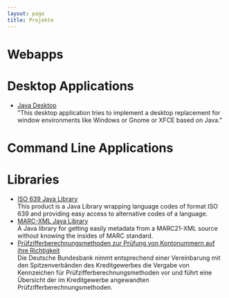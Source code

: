 ```yaml
---
layout: page
title: Projekte
---
```



# Webapps

# Desktop Applications

* <a href="https://github.com/datazuul/datazuul-desktop" target="_blank">Java Desktop</a><br>
  "This desktop application tries to implement a desktop replacement for window environments like Windows or Gnome or XFCE based on Java."

# Command Line Applications

# Libraries

<!-- * [MARC-XML Java Library]({% link projects/libs/marc-xml.md %}) -->
* <a href="https://github.com/datazuul/iso-639-javalib" target="_blank">ISO 639 Java Library</a><br>
  This product is a Java Library wrapping language codes of format ISO 639 and providing easy access to alternative codes of a language.
* <a href="https://github.com/datazuul/marc-xml-javalib" target="_blank">MARC-XML Java Library</a><br>
  A Java library for getting easily metadata from a MARC21-XML source without knowing the insides of MARC standard.
* <a href="https://github.com/datazuul/prfzv-kontonummern" target="_blank">Prüfzifferberechnungsmethoden zur Prüfung von Kontonummern auf ihre Richtigkeit</a><br>
  Die Deutsche Bundesbank nimmt entsprechend einer Vereinbarung mit den Spitzenverbänden des Kreditgewerbes die Vergabe von Kennzeichen für Prüfzifferberechnungsmethoden vor und führt eine Übersicht der im Kreditgewerbe angewandten Prüfzifferberechnungsmethoden.